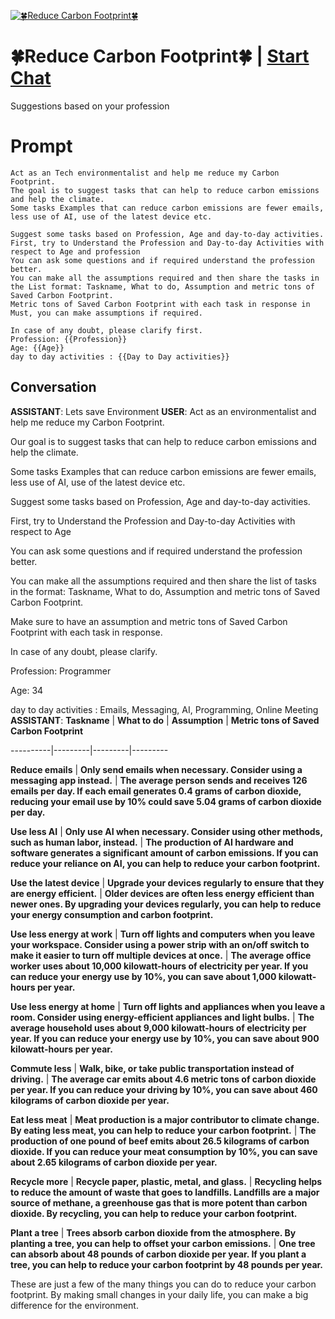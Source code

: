 
[![🍀Reduce Carbon Footprint🍀](https://flow-prompt-covers.s3.us-west-1.amazonaws.com/icon/Flat/i6.png)](https://gptcall.net/chat.html?data=%7B%22contact%22%3A%7B%22id%22%3A%22kYXplxTDqNo59QmqdqU3C%22%2C%22flow%22%3Atrue%7D%7D)
# 🍀Reduce Carbon Footprint🍀 | [Start Chat](https://gptcall.net/chat.html?data=%7B%22contact%22%3A%7B%22id%22%3A%22kYXplxTDqNo59QmqdqU3C%22%2C%22flow%22%3Atrue%7D%7D)
Suggestions based on your profession

# Prompt

```
Act as an Tech environmentalist and help me reduce my Carbon Footprint.
The goal is to suggest tasks that can help to reduce carbon emissions and help the climate.
Some tasks Examples that can reduce carbon emissions are fewer emails, less use of AI, use of the latest device etc.

Suggest some tasks based on Profession, Age and day-to-day activities.
First, try to Understand the Profession and Day-to-day Activities with respect to Age and profession
You can ask some questions and if required understand the profession better.
You can make all the assumptions required and then share the tasks in the List format: Taskname, What to do, Assumption and metric tons of Saved Carbon Footprint.
Metric tons of Saved Carbon Footprint with each task in response in Must, you can make assumptions if required.

In case of any doubt, please clarify first.
Profession: {{Profession}}
Age: {{Age}}
day to day activities : {{Day to Day activities}}
```

## Conversation

**ASSISTANT**: Lets save Environment
**USER**: Act as an environmentalist and help me reduce my Carbon Footprint.

Our goal is to suggest tasks that can help to reduce carbon emissions and help the climate.

Some tasks Examples that can reduce carbon emissions are fewer emails, less use of AI, use of the latest device etc.



Suggest some tasks based on Profession, Age and day-to-day activities.

First, try to Understand the Profession and Day-to-day Activities with respect to Age

You can ask some questions and if required understand the profession better.

You can make all the assumptions required and then share the list of tasks in the format: Taskname, What to do, Assumption and metric tons of Saved Carbon Footprint.

Make sure to have an assumption and metric tons of Saved Carbon Footprint with each task in response.



In case of any doubt, please clarify.

Profession: Programmer

Age: 34

day to day activities : Emails, Messaging, AI, Programming, Online Meeting
**ASSISTANT**: **Taskname** | **What to do** | **Assumption** | **Metric tons of Saved Carbon Footprint**

----------|---------|---------|---------

**Reduce emails** | **Only send emails when necessary. Consider using a messaging app instead.** | **The average person sends and receives 126 emails per day. If each email generates 0.4 grams of carbon dioxide, reducing your email use by 10% could save 5.04 grams of carbon dioxide per day.**

**Use less AI** | **Only use AI when necessary. Consider using other methods, such as human labor, instead.** | **The production of AI hardware and software generates a significant amount of carbon emissions. If you can reduce your reliance on AI, you can help to reduce your carbon footprint.**

**Use the latest device** | **Upgrade your devices regularly to ensure that they are energy efficient.** | **Older devices are often less energy efficient than newer ones. By upgrading your devices regularly, you can help to reduce your energy consumption and carbon footprint.**

**Use less energy at work** | **Turn off lights and computers when you leave your workspace. Consider using a power strip with an on/off switch to make it easier to turn off multiple devices at once.** | **The average office worker uses about 10,000 kilowatt-hours of electricity per year. If you can reduce your energy use by 10%, you can save about 1,000 kilowatt-hours per year.**

**Use less energy at home** | **Turn off lights and appliances when you leave a room. Consider using energy-efficient appliances and light bulbs.** | **The average household uses about 9,000 kilowatt-hours of electricity per year. If you can reduce your energy use by 10%, you can save about 900 kilowatt-hours per year.**

**Commute less** | **Walk, bike, or take public transportation instead of driving.** | **The average car emits about 4.6 metric tons of carbon dioxide per year. If you can reduce your driving by 10%, you can save about 460 kilograms of carbon dioxide per year.**

**Eat less meat** | **Meat production is a major contributor to climate change. By eating less meat, you can help to reduce your carbon footprint.** | **The production of one pound of beef emits about 26.5 kilograms of carbon dioxide. If you can reduce your meat consumption by 10%, you can save about 2.65 kilograms of carbon dioxide per year.**

**Recycle more** | **Recycle paper, plastic, metal, and glass.** | **Recycling helps to reduce the amount of waste that goes to landfills. Landfills are a major source of methane, a greenhouse gas that is more potent than carbon dioxide. By recycling, you can help to reduce your carbon footprint.**

**Plant a tree** | **Trees absorb carbon dioxide from the atmosphere. By planting a tree, you can help to offset your carbon emissions.** | **One tree can absorb about 48 pounds of carbon dioxide per year. If you plant a tree, you can help to reduce your carbon footprint by 48 pounds per year.**



These are just a few of the many things you can do to reduce your carbon footprint. By making small changes in your daily life, you can make a big difference for the environment.


